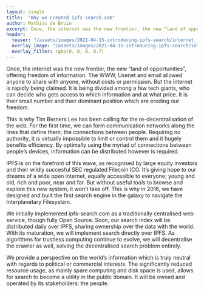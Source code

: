 ```yaml
---
layout: single
title:  "Why we created ipfs-search.com"
author: Mathijs de Bruin
excerpt: Once, the internet was the new frontier, the new “land of opportunities”, offering freedom of information. But the internet is rapidly being being divided among a few tech giants, who can decide who gets access to which information and at what price. It is their small number and their dominant position which are eroding our freedom.
header:
  teaser: "/assets/images/2021-04-15-introducing-ipfs-search/internet_freedom.jpg"
  overlay_image: "/assets/images/2021-04-15-introducing-ipfs-search/internet_freedom.jpg"
  overlay_filter: rgba(0, 0, 0, 0.7)
---
```

Once, the internet was the new frontier, the new “land of opportunities”, offering freedom of information. The WWW, Usenet and email allowed anyone to share with anyone, without costs or permission. But the internet is rapidly being claimed. It is being divided among a few tech giants, who can decide who gets access to which information and at what price. It is their small number and their dominant position which are eroding our freedom.

This is why Tim Berners Lee has been calling for the re-decentralisation of the web. For the first time, we can form communication networks along the lines that define them; the connections between people. Requiring no authority, it is virtually impossible to limit or control them and it hugely benefits efficiency. By optimally using the myriad of connections between people’s devices, information can be distributed however is required.

IPFS is on the forefront of this wave, as recognised by large equity investors and their wildly succesful SEC regulated Filecoin ICO. It’s giving hope to our dreams of a wide open internet, equally accessible to everyone; young and old, rich and poor, near and far. But without useful tools to browse and explore this new system, it won’t take off. This is why in 2016, we have designed and built the first search engine in the galaxy to navigate the Interplanetary Filesystem.

We initially implemented ipfs-search.com as a traditionally centralised web service, though fully Open Source. Soon, our search index will be distributed daily over IPFS, sharing ownership over the data with the world. With its maturation, we will implement search directly over IPFS. As algorithms for trustless computing continue to evolve, we will decentralise the crawler as well, solving the decentralised search problem entirely.

We provide a perspective on the world’s information which is truly neutral with regards to political or commercial interests. The significantly reduced resource usage, as mainly spare computing and disk space is used, allows for search to become a utility in the public domain. It will be owned and operated by its stakeholders: the people.


